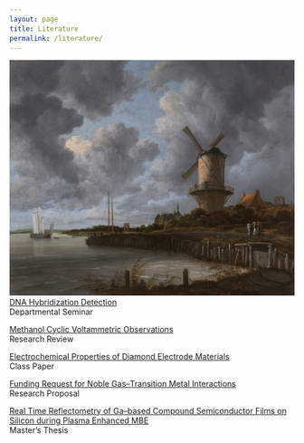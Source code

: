 ```yaml
---
layout: page
title: Literature
permalink: /literature/
---
```


<img src="/image/JacobVanRuisdael.Windmill.jpg" alt="ruisdael">

<br>
<a href="/link/dna-hybridization-detection.pdf">DNA Hybridization Detection</a>
<br>
Departmental Seminar

<a href="/link/methanol-cyclic-voltammetric-observations.pdf">Methanol Cyclic Voltammetric Observations</a>
<br>
Research Review

<a href="/link/electrochemical-properties-of-diamond-electrode-materials.pdf">Electrochemical Properties of Diamond Electrode Materials</a>
<br>
Class Paper

<a href="/link/funding-request-for-noble-gas-transition-metal-interactions.pdf">Funding Request for Noble Gas–Transition Metal Interactions</a>
<br>
Research Proposal

<a href="/link/real-time-reflectometry-of-ga-based-compound-semiconductor-films-on-silicon-during-plasma-enhanced-molecular-beam-epitaxy.pdf">Real Time Reflectometry of Ga–based Compound Semiconductor Films on Silicon during Plasma Enhanced MBE</a>
<br>
Master’s Thesis
